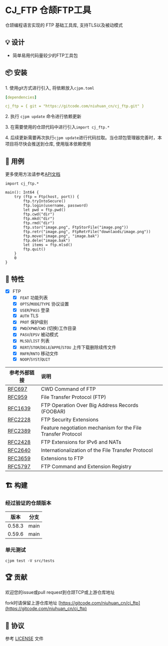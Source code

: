 CJ_FTP 仓颉FTP工具
=================

仓颉编程语言实现的 FTP 基础工具库, 支持TLS以及被动模式

## 💡 设计

- 简单易用代码量较少的FTP工具包

## 📦 安装

1.&nbsp;使用git方式进行引入, 将依赖放入`cjpm.toml`

```yaml
[dependencies]

cj_ftp = { git = "https://gitcode.com/niuhuan_cn/cj_ftp.git" }
```

2.&nbsp;执行 `cjpm update` 命令进行依赖更新 

3.&nbsp;在需要使用的仓颉代码中进行引入`import cj_ftp.*`

4.&nbsp;后续更新需要再次执行`cjpm update`进行代码拉取。当仓颉包管理器完善时，本项目将尽快会推送到仓库, 使用版本依赖使用

## 🔖 用例

更多使用方法请参考[API文档](/docs/api_doc.md)

```cangjie
import cj_ftp.*

main(): Int64 {
    try (ftp = Ftp(host, port)) {
        ftp.tryIntoSecure()
        ftp.login(username, password)
        let pwd = ftp.pwd()
        ftp.cwd("dir")
        ftp.mkd("dir")
        ftp.rmd("dir")
        ftp.stor("image.png", FtpStorFile("image.png"))
        ftp.retr("image.png", FtpRetrFile("downlaods/image.png"))
        ftp.move("image.png", "image.bak")
        ftp.dele("image.bak")
        let items = ftp.mlsd()
        ftp.quit()
    }
    0
}
```

## 📖 特性

- [x] FTP
    - [x] `FEAT` 功能列表
    - [x] `OPTS`/`MODE`/`TYPE` 协议设置
    - [x] `USER`/`PASS` 登录
    - [x] `AUTH` TLS
    - [x] `PROT` 保护级别
    - [x] `PWD`/`XPWD`/`CWD` (切换)工作目录
    - [x] `PASV`/`EPSV` 被动模式
    - [x] `MLSD`/`LIST` 列表
    - [x] `RERT`/`STOR`/`DELE`/`APPE`/`STOU` 上传下载删除续传文件
    - [x] `RNFR`/`RNTO` 移动文件
    - [x] `NOOP`/`SYST`/`QUIT`

| 参考外部链接 | 说明
| -- | :-- |
| [RFC697](https://tools.ietf.org/html/rfc697) |  CWD Command of FTP |
| [RFC959](https://tools.ietf.org/html/rfc959) |  File Transfer Protocol (FTP) |
| [RFC1639](https://tools.ietf.org/html/rfc1639) |  FTP Operation Over Big Address Records (FOOBAR) |
| [RFC2228](https://tools.ietf.org/html/rfc2228) |  FTP Security Extensions |
| [RFC2389](https://tools.ietf.org/html/rfc2389) |  Feature negotiation mechanism for the File Transfer Protocol |
| [RFC2428](https://tools.ietf.org/html/rfc2428) |  FTP Extensions for IPv6 and NATs |
| [RFC2640](https://tools.ietf.org/html/rfc2640) |  Internationalization of the File Transfer Protocol |
| [RFC3659](https://tools.ietf.org/html/rfc3659) |  Extensions to FTP |
| [RFC5797](https://tools.ietf.org/html/rfc5797) |  FTP Command and Extension Registry |

## 🏗️ 构建

### 经过验证的仓颉版本

| 版本 | 分支 | 
| -- | -- |
| 0.58.3 | main |
| 0.59.6 | main |

### 单元测试
`cjpm test -V src/tests`

## 🏆 贡献

欢迎您的issue或pull request到仓颉TCP或上游仓库地址

fork时请保留上游仓库地址 [https://gitcode.com/niuhuan_cn/cj_ftp](https://gitcode.com/niuhuan_cn/cj_ftp)

## 📕 协议

参考 [LICENSE](LICENSE) 文件

